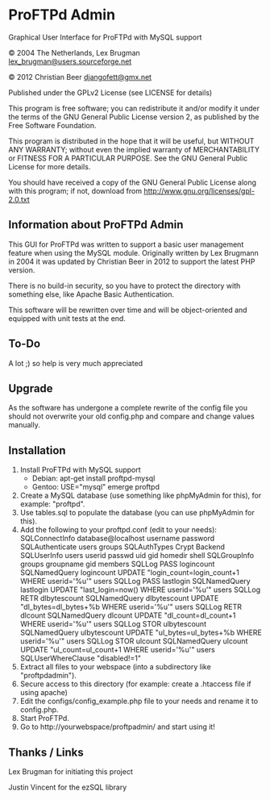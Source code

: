 ProFTPd Admin
=======

Graphical User Interface for ProFTPd with MySQL support

&copy; 2004 The Netherlands, Lex Brugman <lex_brugman@users.sourceforge.net>

&copy; 2012 Christian Beer <djangofett@gmx.net>

Published under the GPLv2 License (see LICENSE for details)

This program is free software; you can redistribute it and/or modify
it under the terms of the GNU General Public License version 2,
as published by the Free Software Foundation.

This program is distributed in the hope that it will be useful,
but WITHOUT ANY WARRANTY; without even the implied warranty of
MERCHANTABILITY or FITNESS FOR A PARTICULAR PURPOSE.  See the
GNU General Public License for more details.

You should have received a copy of the GNU General Public License
along with this program; if not, download from http://www.gnu.org/licenses/gpl-2.0.txt

Information about ProFTPd Admin
-------
This GUI for ProFTPd was written to support a basic user management feature when using the MySQL module. Originally written by Lex Brugmann in 2004 it was updated by Christian Beer in 2012 to support the latest PHP version.

There is no build-in security, so you have to protect the directory with something else, like Apache Basic Authentication.

This software will be rewritten over time and will be object-oriented and equipped with unit tests at the end.

To-Do
-------

A lot ;) so help is very much appreciated

Upgrade
-------

As the software has undergone a complete rewrite of the config file you should not overwrite your old config.php and compare and change values manually.

Installation
-------

1. Install ProFTPd with MySQL support
     - Debian: apt-get install proftpd-mysql
     - Gentoo: USE="mysql" emerge proftpd
2. Create a MySQL database (use something like phpMyAdmin for this), for example: "proftpd".
3. Use tables.sql to populate the database (you can use phpMyAdmin for this).
4. Add the following to your proftpd.conf (edit to your needs):
 SQLConnectInfo                  database@localhost username password
 SQLAuthenticate                 users   groups
 SQLAuthTypes                    Crypt   Backend
 SQLUserInfo                     users userid passwd uid gid homedir shell
 SQLGroupInfo                    groups groupname gid members
 SQLLog                          PASS logincount
 SQLNamedQuery                   logincount UPDATE "login_count=login_count+1 WHERE userid='%u'" users
 SQLLog                          PASS lastlogin
 SQLNamedQuery                   lastlogin UPDATE "last_login=now() WHERE userid='%u'" users
 SQLLog RETR                     dlbytescount
 SQLNamedQuery                   dlbytescount UPDATE "dl_bytes=dl_bytes+%b WHERE userid='%u'" users
 SQLLog RETR                     dlcount
 SQLNamedQuery                   dlcount UPDATE "dl_count=dl_count+1 WHERE userid='%u'" users
 SQLLog STOR                     ulbytescount
 SQLNamedQuery                   ulbytescount UPDATE "ul_bytes=ul_bytes+%b WHERE userid='%u'" users
 SQLLog STOR                     ulcount
 SQLNamedQuery                   ulcount UPDATE "ul_count=ul_count+1 WHERE userid='%u'" users
 SQLUserWhereClause              "disabled!=1"
5. Extract all files to your webspace (into a subdirectory like "proftpdadmin").
6. Secure access to this directory (for example: create a .htaccess file if using apache)
7. Edit the configs/config_example.php file to your needs and rename it to config.php.
8. Start ProFTPd.
9. Go to http://yourwebspace/proftpadmin/ and start using it!

Thanks / Links
-------
Lex Brugman for initiating this project

Justin Vincent for the ezSQL library